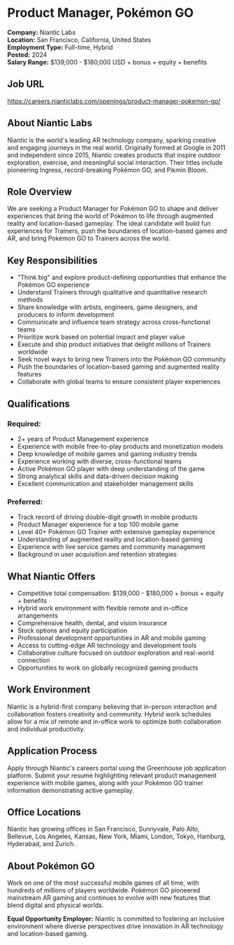 # Product Manager, Pokémon GO
**Company:** Niantic Labs  
**Location:** San Francisco, California, United States  
**Employment Type:** Full-time, Hybrid  
**Posted:** 2024  
**Salary Range:** $139,000 - $180,000 USD + bonus + equity + benefits

## Job URL
https://careers.nianticlabs.com/openings/product-manager-pokemon-go/

## About Niantic Labs
Niantic is the world's leading AR technology company, sparking creative and engaging journeys in the real world. Originally formed at Google in 2011 and independent since 2015, Niantic creates products that inspire outdoor exploration, exercise, and meaningful social interaction. Their titles include pioneering Ingress, record-breaking Pokémon GO, and Pikmin Bloom.

## Role Overview
We are seeking a Product Manager for Pokémon GO to shape and deliver experiences that bring the world of Pokémon to life through augmented reality and location-based gameplay. The ideal candidate will build fun experiences for Trainers, push the boundaries of location-based games and AR, and bring Pokémon GO to Trainers across the world.

## Key Responsibilities
- "Think big" and explore product-defining opportunities that enhance the Pokémon GO experience
- Understand Trainers through qualitative and quantitative research methods
- Share knowledge with artists, engineers, game designers, and producers to inform development
- Communicate and influence team strategy across cross-functional teams
- Prioritize work based on potential impact and player value
- Execute and ship product initiatives that delight millions of Trainers worldwide
- Seek novel ways to bring new Trainers into the Pokémon GO community
- Push the boundaries of location-based gaming and augmented reality features
- Collaborate with global teams to ensure consistent player experiences

## Qualifications
### Required:
- 2+ years of Product Management experience
- Experience with mobile free-to-play products and monetization models
- Deep knowledge of mobile games and gaming industry trends
- Experience working with diverse, cross-functional teams
- Active Pokémon GO player with deep understanding of the game
- Strong analytical skills and data-driven decision making
- Excellent communication and stakeholder management skills

### Preferred:
- Track record of driving double-digit growth in mobile products
- Product Manager experience for a top 100 mobile game
- Level 40+ Pokémon GO Trainer with extensive gameplay experience
- Understanding of augmented reality and location-based gaming
- Experience with live service games and community management
- Background in user acquisition and retention strategies

## What Niantic Offers
- Competitive total compensation: $139,000 - $180,000 + bonus + equity + benefits
- Hybrid work environment with flexible remote and in-office arrangements
- Comprehensive health, dental, and vision insurance
- Stock options and equity participation
- Professional development opportunities in AR and mobile gaming
- Access to cutting-edge AR technology and development tools
- Collaborative culture focused on outdoor exploration and real-world connection
- Opportunities to work on globally recognized gaming products

## Work Environment
Niantic is a hybrid-first company believing that in-person interaction and collaboration fosters creativity and community. Hybrid work schedules allow for a mix of remote and in-office work to optimize both collaboration and individual productivity.

## Application Process
Apply through Niantic's careers portal using the Greenhouse job application platform. Submit your resume highlighting relevant product management experience with mobile games, along with your Pokémon GO trainer information demonstrating active gameplay.

## Office Locations
Niantic has growing offices in San Francisco, Sunnyvale, Palo Alto, Bellevue, Los Angeles, Kansas, New York, Miami, London, Tokyo, Hamburg, Hyderabad, and Zurich.

## About Pokémon GO
Work on one of the most successful mobile games of all time, with hundreds of millions of players worldwide. Pokémon GO pioneered mainstream AR gaming and continues to evolve with new features that blend digital and physical worlds.

**Equal Opportunity Employer:** Niantic is committed to fostering an inclusive environment where diverse perspectives drive innovation in AR technology and location-based gaming.